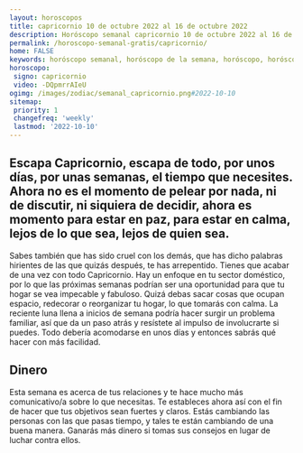 ```yaml
---
layout: horoscopos
title: capricornio 10 de octubre 2022 al 16 de octubre 2022 
description: Horóscopo semanal capricornio 10 de octubre 2022 al 16 de octubre 2022. Escapa Capricornio, escapa de todo, por unos días, por unas semanas, el tiempo que necesites. Ahora no es el momento de pelear por nada, ni de discutir, ni siquiera de decidir, ahora es momento para estar en paz, para estar en calma, lejos de lo que sea, lejos de quien sea. 
permalink: /horoscopo-semanal-gratis/capricornio/
home: FALSE
keywords: horóscopo semanal, horóscopo de la semana, horóscopo, horóscopo gratis,horóscopos, horóscopo esperanza gracia, horoscopos capricornio la semana, horóscopos gratis, Tarot, Astrologia, Zodíaco, capricornio, horoscopo gratis, semanal
horoscopo:
 signo: capricornio
 video: -DQpmrrAIeU
ogimg: /images/zodiac/semanal_capricornio.png#2022-10-10
sitemap:
 priority: 1
 changefreq: 'weekly'
 lastmod: '2022-10-10'
---
```




## Escapa Capricornio, escapa de todo, por unos días, por unas semanas, el tiempo que necesites. Ahora no es el momento de pelear por nada, ni de discutir, ni siquiera de decidir, ahora es momento para estar en paz, para estar en calma, lejos de lo que sea, lejos de quien sea. 

Sabes también que has sido cruel con los demás, que has dicho palabras hirientes de las que quizás después, te has arrepentido. 
 Tienes que acabar de una vez con todo Capricornio.
Hay un enfoque en tu sector doméstico, por lo que las próximas semanas podrían ser una oportunidad para que tu hogar se vea impecable y fabuloso. Quizá debas sacar cosas que ocupan espacio, redecorar o reorganizar tu hogar, lo que tomarás con calma. La reciente luna llena a inicios de semana podría hacer surgir un problema familiar, así que da un paso atrás y resístete al impulso de involucrarte si puedes. Todo debería acomodarse en unos días y entonces sabrás qué hacer con más facilidad.

## Dinero

Esta semana es acerca de tus relaciones y te hace mucho más comunicativo/a sobre lo que necesitas. Te estableces ahora así con el fin de hacer que tus objetivos sean fuertes y claros. Estás cambiando las personas con las que pasas tiempo, y tales te están cambiando de una buena manera. Ganarás más dinero si tomas sus consejos en lugar de luchar contra ellos.